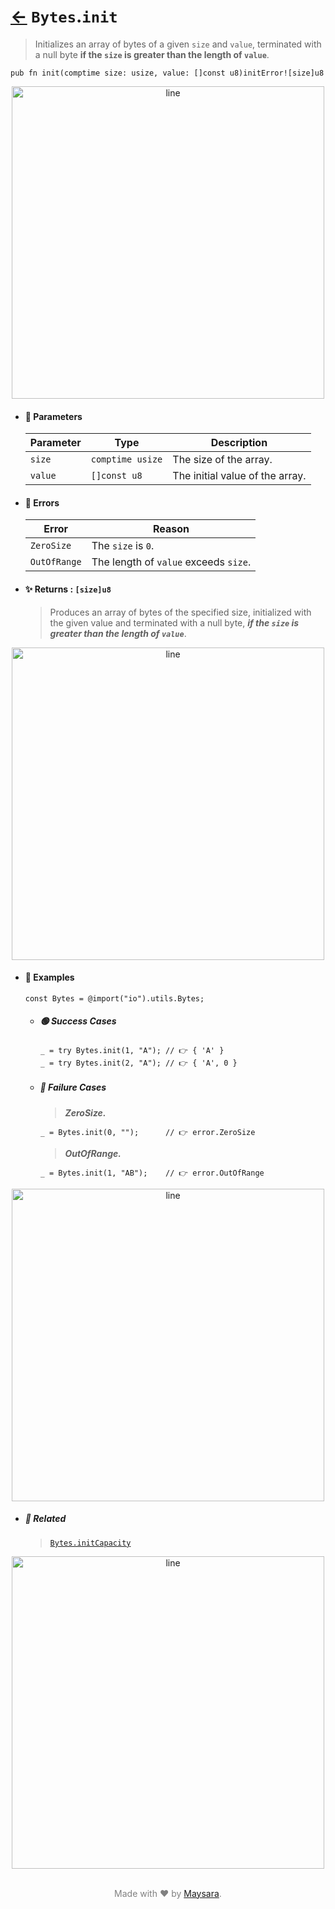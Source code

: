 # [←](../Bytes.md) `Bytes`.`init`

> Initializes an array of bytes of a given `size` and `value`,
> terminated with a null byte **if the `size` is greater than the length of `value`**.

```zig
pub fn init(comptime size: usize, value: []const u8)initError![size]u8
```


<div align="center">
<img src="https://github.com/maysara-elshewehy/io-bench/tree/main/dist/img/md/line.png" alt="line" style="width:500px;"/>
</div>

- #### 🧩 Parameters

    | Parameter | Type             | Description                     |
    | --------- | ---------------- | ------------------------------- |
    | `size`    | `comptime usize` | The size of the array.          |
    | `value`   | `[]const u8`     | The initial value of the array. |

- #### 🚫 Errors

    | Error        | Reason                                |
    | ------------ | ------------------------------------- |
    | `ZeroSize`   | The `size` is `0`.                    |
    | `OutOfRange` | The length of `value` exceeds `size`. |

- #### ✨ Returns : `[size]u8`

    > Produces an array of bytes of the specified size, initialized with the given value and terminated with a null byte, _**if the `size` is greater than the length of `value`**_.

<div align="center">
<img src="https://github.com/maysara-elshewehy/io-bench/tree/main/dist/img/md/line.png" alt="line" style="width:500px;"/>
</div>

- #### 🧪 Examples

    ```zig
    const Bytes = @import("io").utils.Bytes;
    ```

    - ##### 🟢 Success Cases

        ```zig
        _ = try Bytes.init(1, "A"); // 👉 { 'A' }
        _ = try Bytes.init(2, "A"); // 👉 { 'A', 0 }
        ```

    - ##### 🔴 Failure Cases

        > **_ZeroSize._**

        ```zig
        _ = Bytes.init(0, "");      // 👉 error.ZeroSize
        ```

        > **_OutOfRange._**

        ```zig
        _ = Bytes.init(1, "AB");    // 👉 error.OutOfRange
        ```

<div align="center">
<img src="https://github.com/maysara-elshewehy/io-bench/tree/main/dist/img/md/line.png" alt="line" style="width:500px;"/>
</div>

- ##### 🔗 Related

  > [`Bytes.initCapacity`](./initCapacity.md)

<div align="center">
<img src="https://github.com/maysara-elshewehy/io-bench/tree/main/dist/img/md/line.png" alt="line" style="width:500px;"/>
</div>

<p align="center" style="color:grey;"><br />Made with ❤️ by <a href="http://github.com/maysara-elshewehy" target="blank">Maysara</a>.</p>